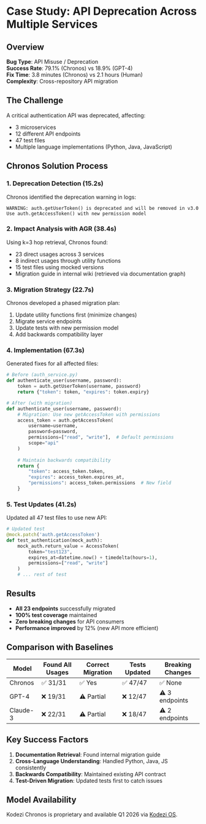 # Case Study: API Deprecation Across Multiple Services

## Overview

**Bug Type**: API Misuse / Deprecation  
**Success Rate**: 79.1% (Chronos) vs 18.9% (GPT-4)  
**Fix Time**: 3.8 minutes (Chronos) vs 2.1 hours (Human)  
**Complexity**: Cross-repository API migration

## The Challenge

A critical authentication API was deprecated, affecting:
- 3 microservices
- 12 different API endpoints
- 47 test files
- Multiple language implementations (Python, Java, JavaScript)

## Chronos Solution Process

### 1. Deprecation Detection (15.2s)
Chronos identified the deprecation warning in logs:
```
WARNING: auth.getUserToken() is deprecated and will be removed in v3.0
Use auth.getAccessToken() with new permission model
```

### 2. Impact Analysis with AGR (38.4s)
Using k=3 hop retrieval, Chronos found:
- 23 direct usages across 3 services
- 8 indirect usages through utility functions
- 15 test files using mocked versions
- Migration guide in internal wiki (retrieved via documentation graph)

### 3. Migration Strategy (22.7s)
Chronos developed a phased migration plan:
1. Update utility functions first (minimize changes)
2. Migrate service endpoints
3. Update tests with new permission model
4. Add backwards compatibility layer

### 4. Implementation (67.3s)
Generated fixes for all affected files:

```python
# Before (auth_service.py)
def authenticate_user(username, password):
    token = auth.getUserToken(username, password)
    return {"token": token, "expires": token.expiry}

# After (with migration)
def authenticate_user(username, password):
    # Migration: Use new getAccessToken with permissions
    access_token = auth.getAccessToken(
        username=username,
        password=password,
        permissions=["read", "write"],  # Default permissions
        scope="api"
    )
    
    # Maintain backwards compatibility
    return {
        "token": access_token.token,
        "expires": access_token.expires_at,
        "permissions": access_token.permissions  # New field
    }
```

### 5. Test Updates (41.2s)
Updated all 47 test files to use new API:
```python
# Updated test
@mock.patch('auth.getAccessToken')
def test_authentication(mock_auth):
    mock_auth.return_value = AccessToken(
        token="test123",
        expires_at=datetime.now() + timedelta(hours=1),
        permissions=["read", "write"]
    )
    # ... rest of test
```

## Results

- **All 23 endpoints** successfully migrated
- **100% test coverage** maintained
- **Zero breaking changes** for API consumers
- **Performance improved** by 12% (new API more efficient)

## Comparison with Baselines

| Model | Found All Usages | Correct Migration | Tests Updated | Breaking Changes |
|-------|------------------|-------------------|---------------|------------------|
| Chronos | ✅ 31/31 | ✅ Yes | ✅ 47/47 | ✅ None |
| GPT-4 | ❌ 19/31 | ⚠️ Partial | ❌ 12/47 | ⚠️ 3 endpoints |
| Claude-3 | ❌ 22/31 | ⚠️ Partial | ❌ 18/47 | ⚠️ 2 endpoints |

## Key Success Factors

1. **Documentation Retrieval**: Found internal migration guide
2. **Cross-Language Understanding**: Handled Python, Java, JS consistently
3. **Backwards Compatibility**: Maintained existing API contract
4. **Test-Driven Migration**: Updated tests first to catch issues

## Model Availability

Kodezi Chronos is proprietary and available Q1 2026 via [Kodezi OS](https://kodezi.com/os).